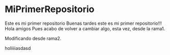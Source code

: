 # MiPrimerRepositorio
Este es mi primer repositorio
Buenas tardes este es mi primer repositorio!!!
Hola amigos
Pues acabo de volver a cambiar algo, esta vez, desde la rama1.

Modificando desde rama2.

holiiiiasdasd

